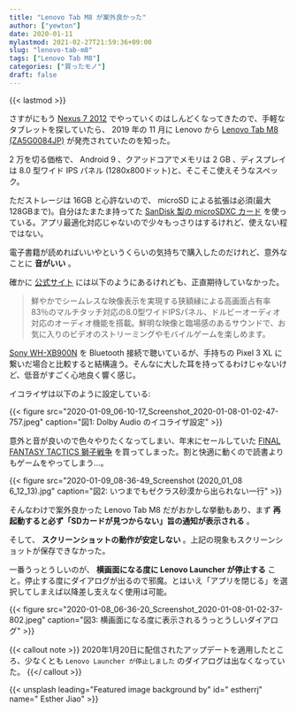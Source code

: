 ```yaml
---
title: "Lenovo Tab M8 が案外良かった"
author: ["yewton"]
date: 2020-01-11
mylastmod: 2021-02-27T21:59:36+09:00
slug: "lenovo-tab-m8"
tags: ["Lenovo Tab M8"]
categories: ["買ったモノ"]
draft: false
---
```


{{< lastmod >}}

さすがにもう [Nexus 7 2012](/2017/04/09/grouper-beanstalk/) でやっていくのはしんどくなってきたので、手軽なタブレットを探していたら、
2019 年の 11 月に Lenovo から [Lenovo Tab M8 (ZA5G0084JP)](https://hb.afl.rakuten.co.jp/hgc/1a0d625b.bdb81d38.1a0d625c.bf0332b2/?pc=https%3A%2F%2Fitem.rakuten.co.jp%2Fbiccamera%2F4580550700484%2F&m=http%3A%2F%2Fm.rakuten.co.jp%2Fbiccamera%2Fi%2F12780179%2F&link%5Ftype=hybrid%5Furl&ut=eyJwYWdlIjoiaXRlbSIsInR5cGUiOiJoeWJyaWRfdXJsIiwic2l6ZSI6IjI0MHgyNDAiLCJuYW0iOjEsIm5hbXAiOiJyaWdodCIsImNvbSI6MSwiY29tcCI6ImRvd24iLCJwcmljZSI6MCwiYm9yIjoxLCJjb2wiOjEsImJidG4iOjEsInByb2QiOjB9) が発売されていたのを知った。

2 万を切る価格で、 Android 9 、クアッドコアでメモリは 2 GB 、ディスプレイは 8.0 型ワイド IPS パネル (1280x800ドット)と、そこそこ使えそうなスペック。

ただストレージは 16GB と心許ないので、 microSD による拡張は必須(最大128GBまで)。自分はたまたま持ってた [SanDisk 製の microSDXC カード](https://amzn.to/2QJFCF8) を使っている。アプリ最適化対応じゃないので少々もっさりはするけれど、使えない程ではない。

電子書籍が読めればいいやというくらいの気持ちで購入したのだけれど、意外なことに **音がいい** 。

確かに [公式サイト](https://www.lenovo.com/jp/ja/tablets/android-tablets/tab-series/Lenovo-Tab-M8-2nd-Gen-HD/p/ZZITZTATB58) には以下のようにあるけれども、正直期待していなかった。

> 鮮やかでシームレスな映像表示を実現する狭額縁による高画面占有率83％のマルチタッチ対応の8.0型ワイドIPSパネル、ドルビーオーディオ対応のオーディオ機能を搭載。鮮明な映像と臨場感のあるサウンドで、お気に入りのビデオのストリーミングやモバイルゲームを楽しめます。

[Sony WH-XB900N](https://amzn.to/2T4dbTB) を Bluetooth 接続で聴いているが、手持ちの Pixel 3 XL に繋いだ場合と比較すると結構違う。そんなに大した耳を持ってるわけじゃないけど、低音がすごく心地良く響く感じ。

イコライザは以下のように設定している:

{{< figure src="2020-01-09_06-10-17_Screenshot_2020-01-08-01-02-47-757.jpeg" caption="&#22259;1:  Dolby Audio のイコライザ設定" >}}

意外と音が良いので色々やりたくなってしまい、年末にセールしていた [FINAL FANTASY TACTICS 獅子戦争](https://play.google.com/store/apps/details?id=com.square%5Fenix.android%5Fgoogleplay.FFT%5Fjp2&hl=ja) を買ってしまった。割と快適に動くので読書よりもゲームをやってしまう…。

{{< figure src="2020-01-09_08-36-49_Screenshot (2020_01_08 6_12_13).jpg" caption="&#22259;2:  いつまでもゼクラス砂漠から出られない一行" >}}

そんなわけで案外良かった Lenovo Tab M8 だがおかしな挙動もあり、まず **再起動すると必ず「SDカードが見つからない」旨の通知が表示される** 。

そして、 **スクリーンショットの動作が安定しない** 。上記の現象もスクリーンショットが保存できなかった。

一番うっとうしいのが、 **横画面になる度に Lenovo Launcher が停止する** こと。停止する度にダイアログが出るので邪魔。とはいえ「アプリを閉じる」を選択してしまえば以降差し支えなく使用は可能。

{{< figure src="2020-01-08_06-36-20_Screenshot_2020-01-08-01-02-37-802.jpeg" caption="&#22259;3:  横画面になる度に表示されるうっとうしいダイアログ" >}}

{{< callout note >}}
2020年1月20日に配信されたアップデートを適用したところ、少なくとも `Lenovo Launcher が停止しました` のダイアログは出なくなっていた。
{{</ callout >}}

{{< unsplash leading="Featured image background by" id=" estherrj" name=" Esther Jiao" >}}
